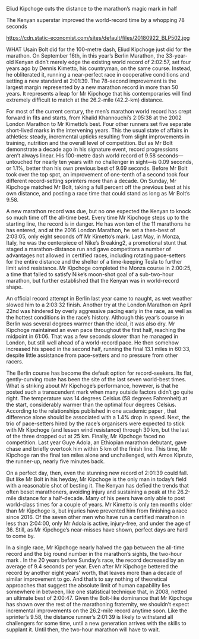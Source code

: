 Eliud Kipchoge cuts the distance to the marathon’s magic mark in half

The Kenyan superstar improved the world-record time by a whopping 78 seconds

https://cdn.static-economist.com/sites/default/files/20180922_BLP502.jpg

WHAT Usain Bolt did for the 100-metre dash, Eliud Kipchoge just did for the marathon. On September 16th, in this year’s Berlin Marathon, the 33-year-old Kenyan didn’t merely edge the existing world record of 2:02:57, set four years ago by Dennis Kimetto, his countryman, on the same course. Instead, he obliterated it, running a near-perfect race in cooperative conditions and setting a new standard at 2:01:39. The 78-second improvement is the largest margin represented by a new marathon record in more than 50 years. It represents a leap for Mr Kipchoge that his contemporaries will find extremely difficult to match at the 26.2-mile (42.2-km) distance.

For most of the current century, the men’s marathon world record has crept forward in fits and starts, from Khalid Khannouchi’s 2:05:38 at the 2002 London Marathon to Mr Kimetto’s best. Four other runners set five separate short-lived marks in the intervening years. This the usual state of affairs in athletics: steady, incremental upticks resulting from slight improvements in training, nutrition and the overall level of competition. But as Mr Bolt demonstrate a decade ago in his signature event, record progressions aren’t always linear. His 100-metre dash world record of 9.58 seconds—untouched for nearly ten years with no challenger in sight—is 0.09 seconds, or 1.1%, better than his own previous best of 9.69 seconds. Before Mr Bolt took over the top spot, an improvement of one-tenth of a second took four different record-setting sprinters more than a decade. On Sunday, Mr Kipchoge matched Mr Bolt, taking a full percent off the previous best at his own distance, and posting a race time that could stand as long as Mr Bolt’s 9.58.

A new marathon record was due, but no one expected the Kenyan to knock so much time off the all-time best. Every time Mr Kipchoge steps up to the starting line, the record is in danger. He has won ten of the 11 marathons he has entered, and at the 2016 London Marathon, he set a then-best of 2:03:05, only eight seconds off Mr Kimetto’s mark. Last May, in Monza, Italy, he was the centerpiece of Nike’s Breaking2, a promotional stunt that staged a marathon-distance run and gave competitors a number of advantages not allowed in certified races, including rotating pace-setters for the entire distance and the shelter of a time-keeping Tesla to further limit wind resistance. Mr Kipchoge completed the Monza course in 2:00:25, a time that failed to satisfy Nike’s moon-shot goal of a sub-two-hour marathon, but further established that the Kenyan was in world-record shape.

An official record attempt in Berlin last year came to naught, as wet weather slowed him to a 2:03:32 finish. Another try at the London Marathon on April 22nd was hindered by overly aggressive pacing early in the race, as well as the hottest conditions in the race’s history. Although this year’s course in Berlin was several degrees warmer than the ideal, it was also dry. Mr Kipchoge maintained an even pace throughout the first half, reaching the midpoint in 61:06. That was a few seconds slower than he managed in London, but still well ahead of a world-record pace. He then somehow increased his speed in the second half, running the final 13.1 miles in 60:33, despite little assistance from pace-setters and no pressure from other racers.

The Berlin course has become the default option for record-seekers. Its flat, gently-curving route has been the site of the last seven world-best times. What is striking about Mr Kipchoge’s performance, however, is that he posted such a transcendent mark when many outside factors didn’t go quite right. The temperature was 14 degrees Celsius (58 degrees Fahrenheit) at the start, considerably warmer than the optimal four degrees Celsius. According to the relationships published in one  academic paper , that difference alone should be associated with a 1.4% drop in speed. Next, the trio of pace-setters hired by the race’s organisers were expected to stick with Mr Kipchoge (and lessen wind resistance) through 30 km, but the last of the three dropped out at 25 km. Finally, Mr Kipchoge faced no competition. Last year Guye Adola, an Ethiopian marathon debutant, gave chase and briefly overtook him within 5 km of the finish line. This time, Mr Kipchoge ran the final ten miles alone and unchallenged, with Amos Kipruto, the runner-up, nearly five minutes back.

On a perfect day, then, even the stunning new record of 2:01:39 could fall. But like Mr Bolt in his heyday, Mr Kipchoge is the only man in today’s field with a reasonable shot of besting it. The Kenyan has defied the trends that often beset marathoners, avoiding injury and sustaining a peak at the 26.2-mile distance for a half-decade. Many of his peers have only able to post world-class times for a couple of years. Mr Kimetto is only ten months older than Mr Kipchoge is, but injuries have prevented him from finishing a race since 2016. Of the seven other men who have run a certified marathon in less than 2:04:00, only Mr Adola is active, injury-free, and under the age of 36. Still, as Mr Kipchoge’s near-misses have shown, perfect days are hard to come by.

In a single race, Mr Kipchoge nearly halved the gap between the all-time record and the big round number in the marathon’s sights, the  two-hour mark . In the 20 years before Sunday’s race, the record decreased by an average of 9.4 seconds per year. Even after Mr Kipchoge bettered the record by another eight years’ worth, that leaves more than a decade of similar improvement to go. And that’s to say nothing of  theoretical approaches  that suggest the absolute limit of human capability lies somewhere in between, like one statistical technique that, in 2008,  netted an ultimate best  of 2:00:47. Given the Bolt-like dominance that Mr Kipchoge has shown over the rest of the marathoning fraternity, we shouldn’t expect incremental improvements on the 26.2-mile record anytime soon. Like the sprinter’s 9.58, the distance runner’s 2:01:39 is likely to withstand all challengers for some time, until a new generation arrives with the skills to supplant it. Until then, the two-hour marathon will have to wait.